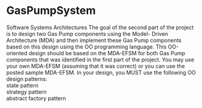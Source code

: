 # GasPumpSystem
Software Systems Architectures
The goal of the second part of the project is to design two Gas Pump components using the Model-
Driven Architecture (MDA) and then implement these Gas Pump components based on this design
using the OO programming language. This OO-oriented design should be based on the MDA-EFSM for
both Gas Pump components that was identified in the first part of the project. You may use your own
MDA-EFSM (assuming that it was correct) or you can use the posted sample MDA-EFSM. In your
design, you MUST use the following OO design patterns:  
state pattern  
strategy pattern  
abstract factory pattern  
